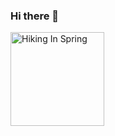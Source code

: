 ### Hi there 👋

<a data-flickr-embed="true" href="https://www.flickr.com/photos/196950037@N03/52504174513/" title="Hiking In Spring"><img src="https://live.staticflickr.com/65535/52504174513_d492cb36b1_q.jpg" width="150" height="150" alt="Hiking In Spring"></a><script async src="//embedr.flickr.com/assets/client-code.js" charset="utf-8"></script>
 

<!--
**sokolroman/sokolroman** is a ✨ _special_ ✨ repository because its `README.md` (this file) appears on your GitHub profile.

Here are some ideas to get you started:

- 🔭 I’m currently working on ...
- 🌱 I’m currently learning ...
- 👯 I’m looking to collaborate on ...
- 🤔 I’m looking for help with ...
- 💬 Ask me about ...
- 📫 How to reach me: ...
- 😄 Pronouns: ...
- ⚡ Fun fact: ...
-->
